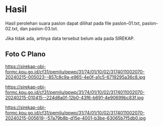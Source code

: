 # Hasil

Hasil perolehan suara paslon dapat dilihat pada file paslon-01.txt, paslon-02.txt, dan paslon-03.txt.

Jika tidak ada, artinya data tersebut belum ada pada SIREKAP.

## Foto C Plano

https://sirekap-obj-formc.kpu.go.id/cf31/pemilu/ppwp/31/74/01/10/02/3174011002070-20240215-005023--857c8c9a-e965-4e0f-a1c5-6719295a36c8.jpg

https://sirekap-obj-formc.kpu.go.id/cf31/pemilu/ppwp/31/74/01/10/02/3174011002070-20240215-010415--224d8a0f-12b0-43f6-b691-4e90699bc83f.jpg

https://sirekap-obj-formc.kpu.go.id/cf31/pemilu/ppwp/31/74/01/10/02/3174011002070-20240215-005619--57a79b8b-d15e-4001-b3be-63065b7f5db0.jpg
